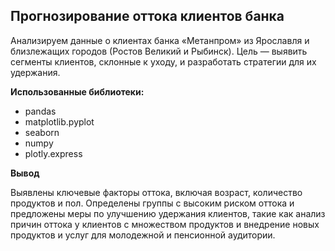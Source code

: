 ## Прогнозирование оттока клиентов банка

Анализируем данные о клиентах банка «Метанпром» из Ярославля и близлежащих городов (Ростов Великий и Рыбинск). Цель — выявить сегменты клиентов, склонные к уходу, и разработать стратегии для их удержания.

**Использованные библиотеки:**
- pandas
- matplotlib.pyplot
- seaborn
- numpy
- plotly.express

**Вывод**

Выявлены ключевые факторы оттока, включая возраст, количество продуктов и пол. Определены группы с высоким риском оттока и предложены меры по улучшению удержания клиентов, такие как анализ причин оттока у клиентов с множеством продуктов и внедрение новых продуктов и услуг для молодежной и пенсионной аудитории.
